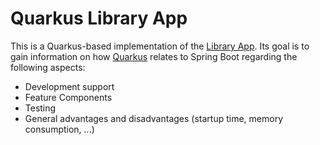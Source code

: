 # Quarkus Library App

This is a Quarkus-based implementation of the [Library App](https://github.com/nt-ca-aqe/library-app).
Its goal is to gain information on how [Quarkus](https://quarkus.io/) relates to Spring Boot regarding the following aspects:
- Development support
- Feature Components
- Testing
- General advantages and disadvantages (startup time, memory consumption, ...)

